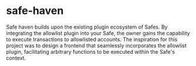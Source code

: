 # safe-haven

Safe haven builds upon the existing plugin ecosystem of Safes. By integrating the allowlist plugin into your Safe, the owner gains the capability to execute transactions to allowlisted accounts. The inspiration for this project was to design a frontend that seamlessly incorporates the allowlist plugin, facilitating arbitrary functions to be executed within the Safe's context.

